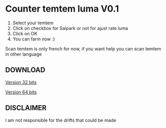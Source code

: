 # Counter temtem luma V0.1

1. Select your temtem
2. Click on checkbox for Saipark or not for ajust rate luma
3. Click on OK
4. You can farm now :)

Scan temtem is only french for now, if you want help you can scan temtem in other language

## DOWNLOAD

[Version 32 bits](https://github.com/Hrodwolff/Counter-temtem-luma/raw/master/counter-32bits.exe)

[Version 64 bits](https://github.com/Hrodwolff/Counter-temtem-luma/raw/master/counter-64bits.exe)

## DISCLAIMER

I am not responsible for the drifts that could be made
